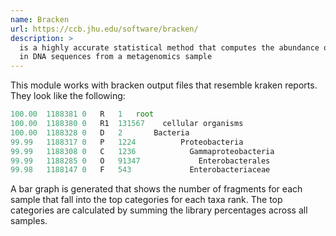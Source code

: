 ```yaml
---
name: Bracken
url: https://ccb.jhu.edu/software/bracken/
description: >
  is a highly accurate statistical method that computes the abundance of species
  in DNA sequences from a metagenomics sample
---
```


This module works with bracken output files that resemble kraken reports. They look like the following:

```ts
100.00	1188381	0	R	1	root
100.00	1188380	0	R1	131567	  cellular organisms
100.00	1188328	0	D	2	    Bacteria
99.99	1188317	0	P	1224	      Proteobacteria
99.99	1188308	0	C	1236	        Gammaproteobacteria
99.99	1188285	0	O	91347	          Enterobacterales
99.98	1188147	0	F	543	            Enterobacteriaceae
```

A bar graph is generated that shows the number of fragments for each sample that
fall into the top categories for each taxa rank. The top categories are calculated
by summing the library percentages across all samples.
